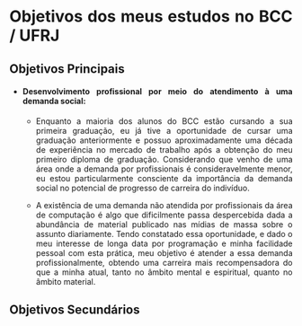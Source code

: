 <div style="text-align: justify">

# Objetivos dos meus estudos no BCC / UFRJ

## Objetivos Principais

+ #### Desenvolvimento profissional por meio do atendimento à uma demanda social:

  + Enquanto a maioria dos alunos do BCC estão cursando a sua primeira graduação, eu já tive a oportunidade de cursar uma graduação anteriormente e possuo aproximadamente uma década de experiência no mercado de trabalho após a obtenção do meu primeiro diploma de graduação. Considerando que venho de uma área onde a demanda por profissionais é consideravelmente menor, eu estou particularmente consciente da importância da demanda social no potencial de progresso de carreira do indivíduo.

  + A existência de uma demanda não atendida por profissionais da área de computação é algo que dificilmente passa despercebida dada a abundância de material publicado nas mídias de massa sobre o assunto diariamente. Tendo constatado essa oportunidade, e dado o meu interesse de longa data por programação e minha facilidade pessoal com esta prática, meu objetivo é atender a essa demanda profissionalmente, obtendo uma carreira mais recompensadora do que a minha atual, tanto no âmbito mental e espiritual, quanto no âmbito material.

## Objetivos Secundários
</div>
